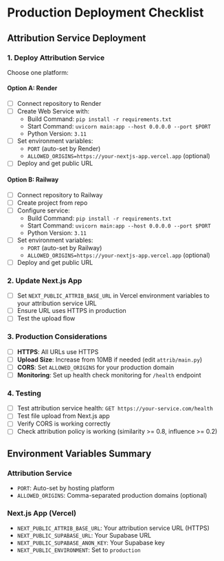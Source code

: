 # Production Deployment Checklist

## Attribution Service Deployment

### 1. Deploy Attribution Service

Choose one platform:

#### Option A: Render

- [ ] Connect repository to Render
- [ ] Create Web Service with:
  - Build Command: `pip install -r requirements.txt`
  - Start Command: `uvicorn main:app --host 0.0.0.0 --port $PORT`
  - Python Version: `3.11`
- [ ] Set environment variables:
  - `PORT` (auto-set by Render)
  - `ALLOWED_ORIGINS=https://your-nextjs-app.vercel.app` (optional)
- [ ] Deploy and get public URL

#### Option B: Railway

- [ ] Connect repository to Railway
- [ ] Create project from repo
- [ ] Configure service:
  - Build Command: `pip install -r requirements.txt`
  - Start Command: `uvicorn main:app --host 0.0.0.0 --port $PORT`
  - Python Version: `3.11`
- [ ] Set environment variables:
  - `PORT` (auto-set by Railway)
  - `ALLOWED_ORIGINS=https://your-nextjs-app.vercel.app` (optional)
- [ ] Deploy and get public URL

### 2. Update Next.js App

- [ ] Set `NEXT_PUBLIC_ATTRIB_BASE_URL` in Vercel environment variables to your attribution service URL
- [ ] Ensure URL uses HTTPS in production
- [ ] Test the upload flow

### 3. Production Considerations

- [ ] **HTTPS**: All URLs use HTTPS
- [ ] **Upload Size**: Increase from 10MB if needed (edit `attrib/main.py`)
- [ ] **CORS**: Set `ALLOWED_ORIGINS` for your production domain
- [ ] **Monitoring**: Set up health check monitoring for `/health` endpoint

### 4. Testing

- [ ] Test attribution service health: `GET https://your-service.com/health`
- [ ] Test file upload from Next.js app
- [ ] Verify CORS is working correctly
- [ ] Check attribution policy is working (similarity >= 0.8, influence >= 0.2)

## Environment Variables Summary

### Attribution Service

- `PORT`: Auto-set by hosting platform
- `ALLOWED_ORIGINS`: Comma-separated production domains (optional)

### Next.js App (Vercel)

- `NEXT_PUBLIC_ATTRIB_BASE_URL`: Your attribution service URL (HTTPS)
- `NEXT_PUBLIC_SUPABASE_URL`: Your Supabase URL
- `NEXT_PUBLIC_SUPABASE_ANON_KEY`: Your Supabase key
- `NEXT_PUBLIC_ENVIRONMENT`: Set to `production`
